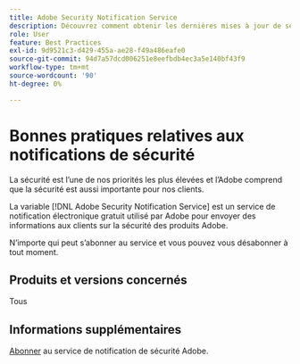 ```yaml
---
title: Adobe Security Notification Service
description: Découvrez comment obtenir les dernières mises à jour de sécurité des produits Adobe.
role: User
feature: Best Practices
exl-id: 9d9521c3-d429-455a-ae28-f49a486eafe0
source-git-commit: 94d7a57dcd006251e8eefbdb4ec3a5e140bf43f9
workflow-type: tm+mt
source-wordcount: '90'
ht-degree: 0%

---
```


# Bonnes pratiques relatives aux notifications de sécurité

La sécurité est l’une de nos priorités les plus élevées et l’Adobe comprend que la sécurité est aussi importante pour nos clients.

La variable [!DNL Adobe Security Notification Service] est un service de notification électronique gratuit utilisé par Adobe pour envoyer des informations aux clients sur la sécurité des produits Adobe.

N’importe qui peut s’abonner au service et vous pouvez vous désabonner à tout moment.

## Produits et versions concernés

Tous

## Informations supplémentaires

[Abonner](https://www.adobe.com/subscription/adbeSecurityNotifications.html) au service de notification de sécurité Adobe.
